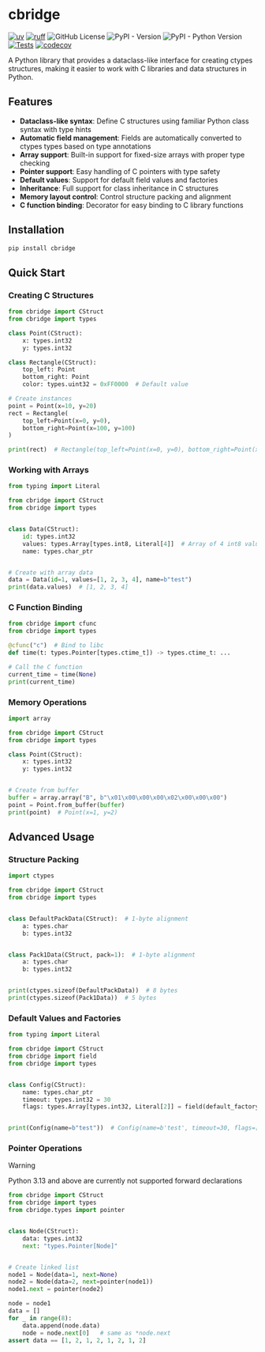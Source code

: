 # cbridge

[![uv](https://img.shields.io/endpoint?url=https://raw.githubusercontent.com/astral-sh/uv/main/assets/badge/v0.json)](https://github.com/astral-sh/uv)
[![ruff](https://img.shields.io/endpoint?url=https://raw.githubusercontent.com/astral-sh/ruff/main/assets/badge/v2.json)](https://github.com/astral-sh/ruff)
![GitHub License](https://img.shields.io/github/license/zen-xu/cbridge)
![PyPI - Version](https://img.shields.io/pypi/v/cbridge)
![PyPI - Python Version](https://img.shields.io/pypi/pyversions/cbridge)
[![Tests](https://github.com/zen-xu/cbridge/actions/workflows/test.yaml/badge.svg)](https://github.com/zen-xu/cbridge/actions/workflows/test.yaml)
[![codecov](https://codecov.io/gh/zen-xu/cbridge/graph/badge.svg?token=6HeWXTrTvn)](https://codecov.io/gh/zen-xu/cbridge)

A Python library that provides a dataclass-like interface for creating ctypes structures, making it easier to work with C libraries and data structures in Python.

## Features

- **Dataclass-like syntax**: Define C structures using familiar Python class syntax with type hints
- **Automatic field management**: Fields are automatically converted to ctypes types based on type annotations
- **Array support**: Built-in support for fixed-size arrays with proper type checking
- **Pointer support**: Easy handling of C pointers with type safety
- **Default values**: Support for default field values and factories
- **Inheritance**: Full support for class inheritance in C structures
- **Memory layout control**: Control structure packing and alignment
- **C function binding**: Decorator for easy binding to C library functions

## Installation

```bash
pip install cbridge
```

## Quick Start

### Creating C Structures

```python
from cbridge import CStruct
from cbridge import types

class Point(CStruct):
    x: types.int32
    y: types.int32

class Rectangle(CStruct):
    top_left: Point
    bottom_right: Point
    color: types.uint32 = 0xFF0000  # Default value

# Create instances
point = Point(x=10, y=20)
rect = Rectangle(
    top_left=Point(x=0, y=0),
    bottom_right=Point(x=100, y=100)
)

print(rect)  # Rectangle(top_left=Point(x=0, y=0), bottom_right=Point(x=100, y=100), color=16711680)
```

### Working with Arrays

```python
from typing import Literal

from cbridge import CStruct
from cbridge import types


class Data(CStruct):
    id: types.int32
    values: types.Array[types.int8, Literal[4]]  # Array of 4 int8 values
    name: types.char_ptr


# Create with array data
data = Data(id=1, values=[1, 2, 3, 4], name=b"test")
print(data.values)  # [1, 2, 3, 4]
```

### C Function Binding

```python
from cbridge import cfunc
from cbridge import types

@cfunc("c")  # Bind to libc
def time(t: types.Pointer[types.ctime_t]) -> types.ctime_t: ...

# Call the C function
current_time = time(None)
print(current_time)
```

### Memory Operations

```python
import array

from cbridge import CStruct
from cbridge import types

class Point(CStruct):
    x: types.int32
    y: types.int32


# Create from buffer
buffer = array.array("B", b"\x01\x00\x00\x00\x02\x00\x00\x00")
point = Point.from_buffer(buffer)
print(point)  # Point(x=1, y=2)
```

## Advanced Usage

### Structure Packing

```python
import ctypes

from cbridge import CStruct
from cbridge import types


class DefaultPackData(CStruct):  # 1-byte alignment
    a: types.char
    b: types.int32


class Pack1Data(CStruct, pack=1):  # 1-byte alignment
    a: types.char
    b: types.int32


print(ctypes.sizeof(DefaultPackData))  # 8 bytes
print(ctypes.sizeof(Pack1Data))  # 5 bytes

```

### Default Values and Factories

```python
from typing import Literal

from cbridge import CStruct
from cbridge import field
from cbridge import types


class Config(CStruct):
    name: types.char_ptr
    timeout: types.int32 = 30
    flags: types.Array[types.int32, Literal[2]] = field(default_factory=lambda: [0, 1])


print(Config(name=b"test"))  # Config(name=b'test', timeout=30, flags=[0, 1])
```

### Pointer Operations

> [!WARNING]
> Python 3.13 and above are currently not supported forward declarations

```python
from cbridge import CStruct
from cbridge import types
from cbridge.types import pointer


class Node(CStruct):
    data: types.int32
    next: "types.Pointer[Node]"


# Create linked list
node1 = Node(data=1, next=None)
node2 = Node(data=2, next=pointer(node1))
node1.next = pointer(node2)

node = node1
data = []
for _ in range(8):
    data.append(node.data)
    node = node.next[0]   # same as *node.next
assert data == [1, 2, 1, 2, 1, 2, 1, 2]
```
